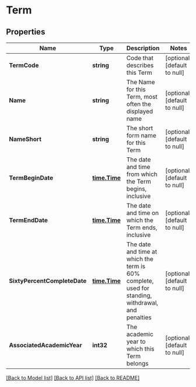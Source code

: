 # Term

## Properties
Name | Type | Description | Notes
------------ | ------------- | ------------- | -------------
**TermCode** | **string** | Code that describes this Term | [optional] [default to null]
**Name** | **string** | The Name for this Term, most often the displayed name | [optional] [default to null]
**NameShort** | **string** | The short form name for this Term | [optional] [default to null]
**TermBeginDate** | [**time.Time**](time.Time.md) | The date and time from which the Term begins, inclusive | [optional] [default to null]
**TermEndDate** | [**time.Time**](time.Time.md) | The date and time on which the Term ends, inclusive | [optional] [default to null]
**SixtyPercentCompleteDate** | [**time.Time**](time.Time.md) | The date and time at which the term is 60% complete, used for standing, withdrawal, and penalties | [optional] [default to null]
**AssociatedAcademicYear** | **int32** | The academic year to which this Term belongs | [optional] [default to null]

[[Back to Model list]](../README.md#documentation-for-models) [[Back to API list]](../README.md#documentation-for-api-endpoints) [[Back to README]](../README.md)

